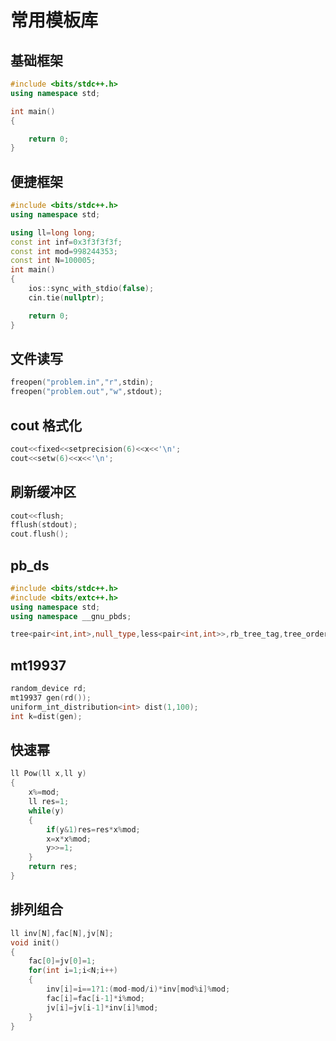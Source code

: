 # 常用模板库

## 基础框架

```cpp
#include <bits/stdc++.h>
using namespace std;

int main()
{

	return 0;
}
```

## 便捷框架

```cpp
#include <bits/stdc++.h>
using namespace std;

using ll=long long;
const int inf=0x3f3f3f3f;
const int mod=998244353;
const int N=100005;
int main()
{
	ios::sync_with_stdio(false);
	cin.tie(nullptr);

	return 0;
}
```

## 文件读写

```cpp
freopen("problem.in","r",stdin);
freopen("problem.out","w",stdout);
```

## cout 格式化

```cpp
cout<<fixed<<setprecision(6)<<x<<'\n';
cout<<setw(6)<<x<<'\n';
```

## 刷新缓冲区

```cpp
cout<<flush;
fflush(stdout);
cout.flush();
```

## pb_ds

```cpp
#include <bits/stdc++.h>
#include <bits/extc++.h>
using namespace std;
using namespace __gnu_pbds;

tree<pair<int,int>,null_type,less<pair<int,int>>,rb_tree_tag,tree_order_statistics_node_update> T;
```

## mt19937

```cpp
random_device rd;
mt19937 gen(rd());
uniform_int_distribution<int> dist(1,100);
int k=dist(gen);
```

## 快速幂

```cpp
ll Pow(ll x,ll y)
{
	x%=mod;
	ll res=1;
	while(y)
	{
		if(y&1)res=res*x%mod;
		x=x*x%mod;
		y>>=1;
	}
	return res;
}
```

## 排列组合

```cpp
ll inv[N],fac[N],jv[N];
void init()
{
	fac[0]=jv[0]=1;
	for(int i=1;i<N;i++)
	{
		inv[i]=i==1?1:(mod-mod/i)*inv[mod%i]%mod;
		fac[i]=fac[i-1]*i%mod;
		jv[i]=jv[i-1]*inv[i]%mod;
	}
}
```
